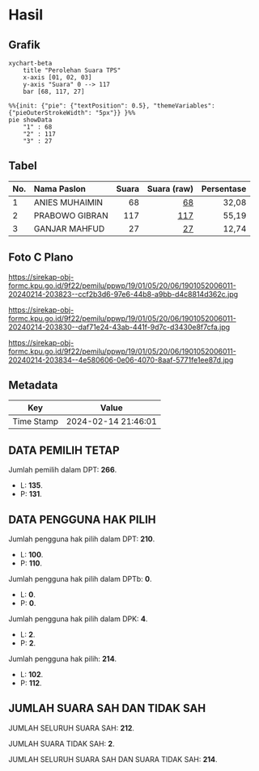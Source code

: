 # Hasil

## Grafik

```mermaid
xychart-beta
    title "Perolehan Suara TPS"
    x-axis [01, 02, 03]
    y-axis "Suara" 0 --> 117
    bar [68, 117, 27]
```

```mermaid
%%{init: {"pie": {"textPosition": 0.5}, "themeVariables": {"pieOuterStrokeWidth": "5px"}} }%%
pie showData
    "1" : 68
    "2" : 117
    "3" : 27
```

## Tabel

| No. | Nama Paslon    | Suara | Suara (raw) | Persentase |
|:--- |:-------------- | -----:| -----------:| ----------:|
| 1   | ANIES MUHAIMIN | 68    | [68][p-1]   | 32,08      |
| 2   | PRABOWO GIBRAN | 117   | [117][p-2]  | 55,19      |
| 3   | GANJAR MAHFUD  | 27    | [27][p-3]   | 12,74      |


[p-1]: https://github.com/gigit-pemilu/pemilu-2024-19-kepulauan-bangka-belitung/blob/main/pilpres/hitung-suara/sub/19-kepulauan-bangka-belitung/sub/01-bangka/sub/05-pemali/sub/2006-karya-makmur/sub/011-tps/sub/paslon-1.txt
[p-2]: https://github.com/gigit-pemilu/pemilu-2024-19-kepulauan-bangka-belitung/blob/main/pilpres/hitung-suara/sub/19-kepulauan-bangka-belitung/sub/01-bangka/sub/05-pemali/sub/2006-karya-makmur/sub/011-tps/sub/paslon-2.txt
[p-3]: https://github.com/gigit-pemilu/pemilu-2024-19-kepulauan-bangka-belitung/blob/main/pilpres/hitung-suara/sub/19-kepulauan-bangka-belitung/sub/01-bangka/sub/05-pemali/sub/2006-karya-makmur/sub/011-tps/sub/paslon-3.txt

## Foto C Plano

https://sirekap-obj-formc.kpu.go.id/9f22/pemilu/ppwp/19/01/05/20/06/1901052006011-20240214-203823--ccf2b3d6-97e6-44b8-a9bb-d4c8814d362c.jpg

https://sirekap-obj-formc.kpu.go.id/9f22/pemilu/ppwp/19/01/05/20/06/1901052006011-20240214-203830--daf71e24-43ab-441f-9d7c-d3430e8f7cfa.jpg

https://sirekap-obj-formc.kpu.go.id/9f22/pemilu/ppwp/19/01/05/20/06/1901052006011-20240214-203834--4e580606-0e06-4070-8aaf-5771fe1ee87d.jpg


## Metadata

| Key        | Value               |
| ---------- | ------------------- |
| Time Stamp | 2024-02-14 21:46:01 |


## DATA PEMILIH TETAP

Jumlah pemilih dalam DPT: **266**.
 * L: **135**.
 * P: **131**.

## DATA PENGGUNA HAK PILIH

Jumlah pengguna hak pilih dalam DPT: **210**.
 * L: **100**.
 * P: **110**.

Jumlah pengguna hak pilih dalam DPTb: **0**.
 * L: **0**.
 * P: **0**.

Jumlah pengguna hak pilih dalam DPK: **4**.
 * L: **2**.
 * P: **2**.

Jumlah pengguna hak pilih: **214**.
 * L: **102**.
 * P: **112**.

## JUMLAH SUARA SAH DAN TIDAK SAH

JUMLAH SELURUH SUARA SAH: **212**.

JUMLAH SUARA TIDAK SAH: **2**.

JUMLAH SELURUH SUARA SAH DAN SUARA TIDAK SAH: **214**.


